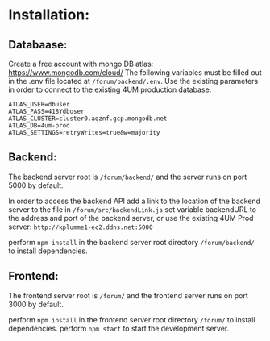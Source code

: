 # Installation:

## Databaase:
Create a free account with mongo DB atlas:
https://www.mongodb.com/cloud/
The following variables must be filled out in the .env file located at `/forum/backend/.env`. 
Use the existing parameters in order to connect to the existing 4UM  production database.

```
ATLAS_USER=dbuser 
ATLAS_PASS=418Ydbuser
ATLAS_CLUSTER=cluster0.aqznf.gcp.mongodb.net
ATLAS_DB=4um-prod
ATLAS_SETTINGS=retryWrites=true&w=majority
```

## Backend:
The backend server root is `/forum/backend/` and the server runs on port 5000 by default.

In order to access the backend API add a link to the location of the backend server to the file in `/forum/src/backendLink.js`
set variable backendURL to the address and port of the backend server, or use the existing 4UM Prod server: `http://kplumme1-ec2.ddns.net:5000`

perform `npm install` in the backend server root directory `/forum/backend/` to install dependencies.




## Frontend:
The frontend server root is `/forum/` and the frontend server runs on port 3000 by default.

perform `npm install` in the frontend server root directory `/forum/` to install dependencies.
perform `npm start` to start the development server.






